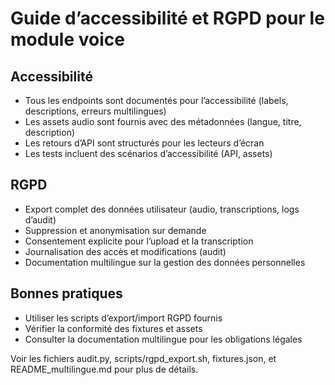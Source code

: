 # Guide d’accessibilité et RGPD pour le module voice

## Accessibilité
- Tous les endpoints sont documentés pour l’accessibilité (labels, descriptions, erreurs multilingues)
- Les assets audio sont fournis avec des métadonnées (langue, titre, description)
- Les retours d’API sont structurés pour les lecteurs d’écran
- Les tests incluent des scénarios d’accessibilité (API, assets)

## RGPD
- Export complet des données utilisateur (audio, transcriptions, logs d’audit)
- Suppression et anonymisation sur demande
- Consentement explicite pour l’upload et la transcription
- Journalisation des accès et modifications (audit)
- Documentation multilingue sur la gestion des données personnelles

## Bonnes pratiques
- Utiliser les scripts d’export/import RGPD fournis
- Vérifier la conformité des fixtures et assets
- Consulter la documentation multilingue pour les obligations légales

Voir les fichiers audit.py, scripts/rgpd_export.sh, fixtures.json, et README_multilingue.md pour plus de détails.
